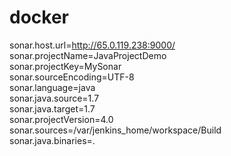 # docker
sonar.host.url=http://65.0.119.238:9000/ <br/>
sonar.projectName=JavaProjectDemo <br/>
sonar.projectKey=MySonar <br/>
sonar.sourceEncoding=UTF-8 <br/>
sonar.language=java <br/>
sonar.java.source=1.7 <br/>
sonar.java.target=1.7 <br/>
sonar.projectVersion=4.0 <br/>
sonar.sources=/var/jenkins_home/workspace/Build <br/>
sonar.java.binaries=. <br/>
